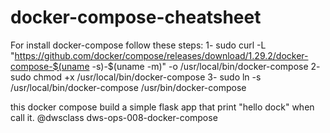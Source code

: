 # docker-compose-cheatsheet
For install docker-compose follow these steps:
1-
sudo curl -L "https://github.com/docker/compose/releases/download/1.29.2/docker-compose-$(uname -s)-$(uname -m)" -o /usr/local/bin/docker-compose
2-
sudo chmod +x /usr/local/bin/docker-compose
3-
sudo ln -s /usr/local/bin/docker-compose /usr/bin/docker-compose

this docker compose build a simple flask app that print "hello dock" when call it.
@dwsclass dws-ops-008-docker-compose
